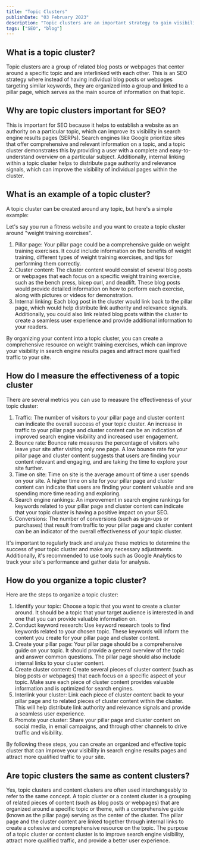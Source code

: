 ```yaml
---
title: "Topic Clusters"
publishDate: "03 February 2023"
description: "Topic clusters are an important strategy to gain visibility for a broad subject that has several layers of information. Below I describe what a topic cluster is, and how I use them in my SEO strategy to gain traction and authoity on a subject."
tags: ["SEO", "blog"]
---
```


## What is a topic cluster? 

Topic clusters are a group of related blog posts or webpages that center around a specific topic and are interlinked with each other. This is an SEO strategy where instead of having individual blog posts or webpages targeting similar keywords, they are organized into a group and linked to a pillar page, which serves as the main source of information on that topic.

## Why are topic clusters important for SEO? 

This is important for SEO because it helps to establish a website as an authority on a particular topic, which can improve its visibility in search engine results pages (SERPs). Search engines like Google prioritize sites that offer comprehensive and relevant information on a topic, and a topic cluster demonstrates this by providing a user with a complete and easy-to-understand overview on a particular subject. Additionally, internal linking within a topic cluster helps to distribute page authority and relevance signals, which can improve the visibility of individual pages within the cluster.

## What is an example of a topic cluster? 

A topic cluster can be created around any topic, but here's a simple example:

Let's say you run a fitness website and you want to create a topic cluster around "weight training exercises".

1.	Pillar page: Your pillar page could be a comprehensive guide on weight training exercises. It could include information on the benefits of weight training, different types of weight training exercises, and tips for performing them correctly.
2.	Cluster content: The cluster content would consist of several blog posts or webpages that each focus on a specific weight training exercise, such as the bench press, bicep curl, and deadlift. These blog posts would provide detailed information on how to perform each exercise, along with pictures or videos for demonstration.
3.	Internal linking: Each blog post in the cluster would link back to the pillar page, which would help distribute link authority and relevance signals. Additionally, you could also link related blog posts within the cluster to create a seamless user experience and provide additional information to your readers.

By organizing your content into a topic cluster, you can create a comprehensive resource on weight training exercises, which can improve your visibility in search engine results pages and attract more qualified traffic to your site.

## How do I measure the effectiveness of a topic cluster

There are several metrics you can use to measure the effectiveness of your topic cluster:

1.	Traffic: The number of visitors to your pillar page and cluster content can indicate the overall success of your topic cluster. An increase in traffic to your pillar page and cluster content can be an indication of improved search engine visibility and increased user engagement.
2.	Bounce rate: Bounce rate measures the percentage of visitors who leave your site after visiting only one page. A low bounce rate for your pillar page and cluster content suggests that users are finding your content relevant and engaging, and are taking the time to explore your site further.
3.	Time on site: Time on site is the average amount of time a user spends on your site. A higher time on site for your pillar page and cluster content can indicate that users are finding your content valuable and are spending more time reading and exploring.
4.	Search engine rankings: An improvement in search engine rankings for keywords related to your pillar page and cluster content can indicate that your topic cluster is having a positive impact on your SEO.
5.	Conversions: The number of conversions (such as sign-ups or purchases) that result from traffic to your pillar page and cluster content can be an indicator of the overall effectiveness of your topic cluster.

It's important to regularly track and analyze these metrics to determine the success of your topic cluster and make any necessary adjustments. Additionally, it's recommended to use tools such as Google Analytics to track your site's performance and gather data for analysis.

## How do you organize a topic cluster?

Here are the steps to organize a topic cluster:

1.	Identify your topic: Choose a topic that you want to create a cluster around. It should be a topic that your target audience is interested in and one that you can provide valuable information on.
2.	Conduct keyword research: Use keyword research tools to find keywords related to your chosen topic. These keywords will inform the content you create for your pillar page and cluster content.
3.	Create your pillar page: Your pillar page should be a comprehensive guide on your topic. It should provide a general overview of the topic and answer common questions. The pillar page should also include internal links to your cluster content.
4.	Create cluster content: Create several pieces of cluster content (such as blog posts or webpages) that each focus on a specific aspect of your topic. Make sure each piece of cluster content provides valuable information and is optimized for search engines.
5.	Interlink your cluster: Link each piece of cluster content back to your pillar page and to related pieces of cluster content within the cluster. This will help distribute link authority and relevance signals and provide a seamless user experience.
6.	Promote your cluster: Share your pillar page and cluster content on social media, in email campaigns, and through other channels to drive traffic and visibility.

By following these steps, you can create an organized and effective topic cluster that can improve your visibility in search engine results pages and attract more qualified traffic to your site.

## Are topic clusters the same as content clusters?

Yes, topic clusters and content clusters are often used interchangeably to refer to the same concept. A topic cluster or a content cluster is a grouping of related pieces of content (such as blog posts or webpages) that are organized around a specific topic or theme, with a comprehensive guide (known as the pillar page) serving as the center of the cluster. The pillar page and the cluster content are linked together through internal links to create a cohesive and comprehensive resource on the topic. The purpose of a topic cluster or content cluster is to improve search engine visibility, attract more qualified traffic, and provide a better user experience.


